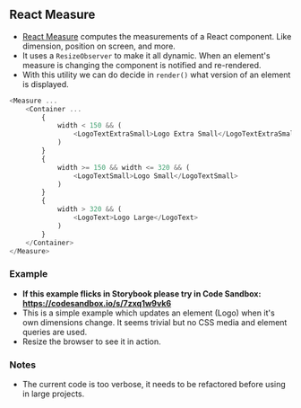 ## React Measure

- [React Measure](https://souporserious.github.io/react-measure/) computes the measurements of a React component. Like dimension, position on screen, and more.
- It uses a `ResizeObserver` to make it all dynamic. When an element's measure is changing the component is notified and re-rendered.
- With this utility we can do decide in `render()` what version of an element is displayed.

```Javascript
<Measure ...
	<Container ...
		{
			width < 150 && (
				<LogoTextExtraSmall>Logo Extra Small</LogoTextExtraSmall>
			)
		}
		{
			width >= 150 && width <= 320 && (
				<LogoTextSmall>Logo Small</LogoTextSmall>
			)
		}
		{
			width > 320 && (
				<LogoText>Logo Large</LogoText>
			)
		}
	</Container>
</Measure>
```

### Example

- **If this example flicks in Storybook please try in Code Sandbox: https://codesandbox.io/s/7zxq1w9vk6**
- This is a simple example which updates an element (Logo) when it's own dimensions change.
It seems trivial but no CSS media and element queries are used.
- Resize the browser to see it in action.

### Notes

- The current code is too verbose, it needs to be refactored before using in large projects.
